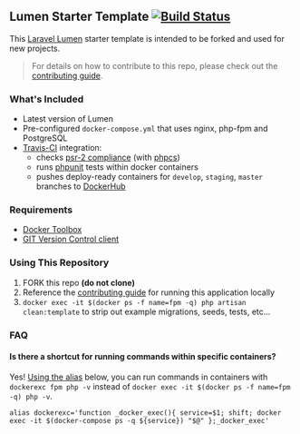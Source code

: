 ## Lumen Starter Template [![Build Status](https://travis-ci.org/Realpage/lumen.svg?branch=master)](https://travis-ci.org/Realpage/lumen)

This [Laravel Lumen](https://lumen.laravel.com) starter template is intended to be forked and used for new projects.

> For details on how to contribute to this repo, please check out the [contributing guide](https://github.com/Realpage/lumen/blob/master/CONTRIBUTING.md).

### What's Included

 * Latest version of Lumen
 * Pre-configured `docker-compose.yml` that uses nginx, php-fpm and PostgreSQL
 * [Travis-CI](https://travis-ci.org) integration:
    * checks [psr-2 compliance](https://github.com/php-fig/fig-standards/blob/master/accepted/PSR-2-coding-style-guide.md) (with [phpcs](https://github.com/squizlabs/PHP_CodeSniffer))
    * runs [phpunit](https://phpunit.de/) tests within docker containers
    * pushes deploy-ready containers for `develop`, `staging`, `master` branches to [DockerHub](http://hub.docker.com)

### Requirements

* [Docker Toolbox](https://www.docker.com/products/docker-toolbox)
* [GIT Version Control client](https://git-scm.com/)

### Using This Repository

1. FORK this repo **(do not clone)**
2. Reference the [contributing guide](https://github.com/Realpage/lumen/blob/master/CONTRIBUTING.md) for running this application locally
3. `docker exec -it $(docker ps -f name=fpm -q) php artisan clean:template` to strip out example migrations, seeds, tests, etc...

### FAQ

#### Is there a shortcut for running commands within specific containers?

Yes!  [Using the alias](http://askubuntu.com/a/17537/132639) below, you can run commands in containers with `dockerexc fpm php -v` instead of `docker exec -it $(docker ps -f name=fpm -q) php -v`.

```
alias dockerexc='function _docker_exec(){ service=$1; shift; docker exec -it $(docker-compose ps -q ${service}) "$@" };_docker_exec'
```